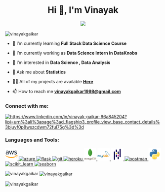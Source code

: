 <h1 align="center">Hi 👋, I'm Vinayak</h1>

<div align='center'>
<img src='https://readme-typing-svg.herokuapp.com/?font=ubuntu&color=16A085&center=true&lines=Data+Science+Enthusiast;A+passionate+about+problem+solving'/>
</div>

<p align="left"> <img src="https://komarev.com/ghpvc/?username=vinayakgaikar&label=Profile%20views&color=0e75b6&style=flat" alt="vinayakgaikar" /> </p>

- 🌱 I’m currently learning **Full Stack Data Science Course**

- 🔭 I’m currently working as **Data Science Intern in DataKnobs**

- 👀 I’m interested in **Data Science , Data Analysis**

- 💬 Ask me about **Statistics**

- 👨‍💻 All of my projects are available **[Here](https://github.com/Vinayakgaikar?tab=repositories)**

- 📫 How to reach me **vinayakgaikar1998@gmail.com**

<h3 align="left">Connect with me:</h3>
<p align="left">
<a href="https://www.linkedin.com/in/vinayak-gaikar-66a845204/" target="blank"><img align="center" src="https://raw.githubusercontent.com/rahuldkjain/github-profile-readme-generator/master/src/images/icons/Social/linked-in-alt.svg" alt="https://www.linkedin.com/in/vinayak-gaikar-66a845204?lipi=urn%3ali%3apage%3ad_flagship3_profile_view_base_contact_details%3bjuvf0p8wszcdwm72ful75g%3d%3d" height="30" width="40" /></a>
</p>

<h3 align="left">Languages and Tools:</h3>
<p align="left"> <a href="https://aws.amazon.com" target="_blank" rel="noreferrer"> <img src="https://raw.githubusercontent.com/devicons/devicon/master/icons/amazonwebservices/amazonwebservices-original-wordmark.svg" alt="aws" width="40" height="40"/> </a> <a href="https://azure.microsoft.com/en-in/" target="_blank" rel="noreferrer"> <img src="https://www.vectorlogo.zone/logos/microsoft_azure/microsoft_azure-icon.svg" alt="azure" width="40" height="40"/> </a>  <a href="https://flask.palletsprojects.com/" target="_blank" rel="noreferrer"> <img src="https://www.vectorlogo.zone/logos/pocoo_flask/pocoo_flask-icon.svg" alt="flask" width="40" height="40"/> </a> <a href="https://git-scm.com/" target="_blank" rel="noreferrer"> <img src="https://www.vectorlogo.zone/logos/git-scm/git-scm-icon.svg" alt="git" width="40" height="40"/> </a> <a href="https://heroku.com" target="_blank" rel="noreferrer"> <img src="https://www.vectorlogo.zone/logos/heroku/heroku-icon.svg" alt="heroku" width="40" height="40"/> </a> <a href="https://www.mongodb.com/" target="_blank" rel="noreferrer"> <img src="https://raw.githubusercontent.com/devicons/devicon/master/icons/mongodb/mongodb-original-wordmark.svg" alt="mongodb" width="40" height="40"/> </a>  <a href="https://www.mysql.com/" target="_blank" rel="noreferrer"> <img src="https://raw.githubusercontent.com/devicons/devicon/master/icons/mysql/mysql-original-wordmark.svg" alt="mysql" width="40" height="40"/> </a> <a href="https://pandas.pydata.org/" target="_blank" rel="noreferrer"> <img src="https://raw.githubusercontent.com/devicons/devicon/2ae2a900d2f041da66e950e4d48052658d850630/icons/pandas/pandas-original.svg" alt="pandas" width="40" height="40"/> </a> <a href="https://postman.com" target="_blank" rel="noreferrer"> <img src="https://www.vectorlogo.zone/logos/getpostman/getpostman-icon.svg" alt="postman" width="40" height="40"/> </a> <a href="https://www.python.org" target="_blank" rel="noreferrer"> <img src="https://raw.githubusercontent.com/devicons/devicon/master/icons/python/python-original.svg" alt="python" width="40" height="40"/> </a> <a href="https://scikit-learn.org/" target="_blank" rel="noreferrer"> <img src="https://upload.wikimedia.org/wikipedia/commons/0/05/Scikit_learn_logo_small.svg" alt="scikit_learn" width="40" height="40"/> </a> <a href="https://seaborn.pydata.org/" target="_blank" rel="noreferrer"> <img src="https://seaborn.pydata.org/_images/logo-mark-lightbg.svg" alt="seaborn" width="40" height="40"/> </a> </p>

<p><img align="left" src="https://github-readme-stats.vercel.app/api/top-langs?username=vinayakgaikar&show_icons=true&locale=en&layout=compact" alt="vinayakgaikar" /></p>

<p>&nbsp;<img align="center" src="https://github-readme-stats.vercel.app/api?username=vinayakgaikar&show_icons=true&locale=en" alt="vinayakgaikar" /></p>

<p><img align="center" src="https://github-readme-streak-stats.herokuapp.com/?user=vinayakgaikar&" alt="vinayakgaikar" /></p>
